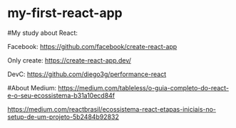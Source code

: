 # my-first-react-app

#My study about React: 

Facebook: https://github.com/facebook/create-react-app

Only create: https://create-react-app.dev/

DevC: https://github.com/diego3g/performance-react

#About Medium: 
https://medium.com/tableless/o-guia-completo-do-react-e-o-seu-ecossistema-b31a10ecd84f

https://medium.com/reactbrasil/ecossistema-react-etapas-iniciais-no-setup-de-um-projeto-5b2484b92832
